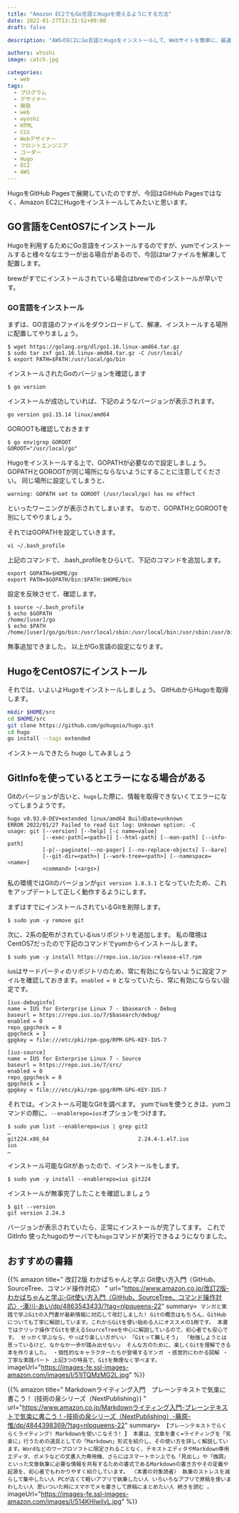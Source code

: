 ```yaml
---
title: "Amazon EC2でもGo言語とHugoを使えるようにする方法"
date: 2022-01-27T13:31:52+09:00
draft: false

description: "AWSのEC2にGo言語とHugoをインストールして、Webサイトを簡単に、最速で作成する手順を詳細に解説してます。Github Pagesからの移行も可能になります"

authors: wYoshi
image: catch.jpg

categories:
  - web
tags:
  - プログラム
  - デザイナー
  - 開発
  - web
  - wyoshi
  - HTML
  - CSS
  - Webデザイナー
  - フロントエンジニア
  - コーダー
  - Hugo
  - EC2
  - AWS
---
```


HugoをGitHub Pagesで展開していたのですが、今回はGitHub Pagesではなく、Amazon EC2にHugoをインストールしてみたいと思います。

## GO言語をCentOS7にインストール

Hugoを利用するためにGo言語をインストールするのですが、yumでインストールすると様々ななエラーが出る場合があるので、今回はtarファイルを解凍して配置します。

brewがすでにインストールされている場合はbrewでのインストールが早いです。

### GO言語をインストール
まずは、GO言語のファイルをダウンロードして、解凍、インストールする場所に配置してやりましょう。

```
$ wget https://golang.org/dl/go1.16.linux-amd64.tar.gz
$ sudo tar zxf go1.16.linux-amd64.tar.gz -C /usr/local/
$ export PATH=$PATH:/usr/local/go/bin
```

インストールされたGoのバージョンを確認します

```
$ go version
```

インストールが成功していれば、下記のようなバージョンが表示されます。
```
go version go1.15.14 linux/amd64
```

GOROOTも確認しておきます
```
$ go env|grep GOROOT
GOROOT="/usr/local/go"
```

Hugoをインストールする上で、GOPATHが必要なので設定しましょう。
GOPATHとGOROOTが同じ場所にならないようにすることに注意してください。
同じ場所に設定してしまうと、
```
warning: GOPATH set to GOROOT (/usr/local/go) has no effect
```
といったワーニングが表示されてしまいます。
なので、GOPATHとGOROOTを別にしてやりましょう。

それではGOPATHを設定していきます。
```
vi ~/.bash_profile
```

上記のコマンドで、.bash_profileをひらいて、下記のコマンドを追加します。

```:~/.bash_profile
export GOPATH=$HOME/go
export PATH=$GOPATH/bin:$PATH:$HOME/bin
```

設定を反映させて、確認します。

```
$ source ~/.bash_profile
$ echo $GOPATH
/home/[user]/go
$ echo $PATH
/home/[user]/go/go/bin:/usr/local/sbin:/usr/local/bin:/usr/sbin:/usr/bin:/root/bin:/root/bin:/root/bin:/root/bin
```
無事追加できました。
以上がGo言語の設定になります。


## HugoをCentOS7にインストール
それでは、いよいよHugoをインストールしましょう。
GitHubからHugoを取得します。

```bash
mkdir $HOME/src
cd $HOME/src
git clone https://github.com/gohugoio/hugo.git
cd hugo
go install --tags extended
```
インストールできたら hugo してみましょう

## GitInfoを使っているとエラーになる場合がある
Gitのバージョンが古いと、```hugo```した際に、情報を取得できないくてエラーになってしまうようです。

```
hugo v0.93.0-DEV+extended linux/amd64 BuildDate=unknown
ERROR 2022/01/27 Failed to read Git log: Unknown option: -C
usage: git [--version] [--help] [-c name=value]
           [--exec-path[=<path>]] [--html-path] [--man-path] [--info-path]
           [-p|--paginate|--no-pager] [--no-replace-objects] [--bare]
           [--git-dir=<path>] [--work-tree=<path>] [--namespace=<name>]
           <command> [<args>]
```

私の環境ではGitのバージョンが```git version 1.8.3.1``` となっていたため、これをアップデートして正しく動作するようにします。

まずはすでにインストールされているGitを削除します。
```
$ sudo yum -y remove git
```

次に、2系の配布がされているiusリポジトリを追加します。
私の環境はCentOS7だったので下記のコマンドでyumからインストールします。
```
$ sudo yum -y install https://repo.ius.io/ius-release-el7.rpm
```

iusはサードパーティのリポジトリのため、常に有効にならないように設定ファイルを確認しておきます。```enabled = 0``` となっていたら、常に有効にならない設定です。
```
[ius-debuginfo]
name = IUS for Enterprise Linux 7 - $basearch - Debug
baseurl = https://repo.ius.io/7/$basearch/debug/
enabled = 0
repo_gpgcheck = 0
gpgcheck = 1
gpgkey = file:///etc/pki/rpm-gpg/RPM-GPG-KEY-IUS-7

[ius-source]
name = IUS for Enterprise Linux 7 - Source
baseurl = https://repo.ius.io/7/src/
enabled = 0
repo_gpgcheck = 0
gpgcheck = 1
gpgkey = file:///etc/pki/rpm-gpg/RPM-GPG-KEY-IUS-7
```

それでは。インストール可能なGitを調べます。
yumでiusを使うときは、yumコマンドの際に、```--enablerepo=ius```オプションをつけます。

```
$ sudo yum list --enablerepo=ius | grep git2
…
git224.x86_64                            2.24.4-1.el7.ius             ius
…
```

インストール可能なGitがあったので、インストールをします。

```
$ sudo yum -y install --enablerepo=ius git224
```
インストールが無事完了したことを確認しましょう
```
$ git --version
git version 2.24.3
```
バージョンが表示されていたら、正常にインストールが完了してます。
これで GitInfo 使ったhugoのサーバでも```hugo```コマンドが実行できるようになりました。



## おすすめの書籍
{{% amazon title=" 改訂2版 わかばちゃんと学ぶ Git使い方入門〈GitHub、SourceTree、コマンド操作対応〉 " url="https://www.amazon.co.jp/改訂2版-わかばちゃんと学ぶ-Git使い方入門〈GitHub、SourceTree、コマンド操作対応〉-湊川-あい/dp/4863543433/?tag=nlpqueens-22" summary=` マンガと実践で学ぶGitの入門書が最新情報に対応して改訂しました! Gitの概念はもちろん、GitHubについても丁寧に解説しています。これからGitを使い始める人にオススメの1冊です。 本書ではクリック操作でGitを使えるSourceTreeを中心に解説しているので、初心者でも安心です。 せっかく学ぶなら、やっぱり楽しい方がいい 「Gitって難しそう」 「勉強しようとは思っているけど、なかなか一歩が踏み出せない」 そんな方のために、楽しくGitを理解できる本を作りました。 ・個性的なキャラクターたちが登場するマンガ ・感覚的にわかる図解 ・丁寧な実践パート 上記3つの特長で、Gitを無理なく学べます。` imageUrl="https://images-fe.ssl-images-amazon.com/images/I/51ITQMzMG2L.jpg" %}}

{{% amazon title=" Markdownライティング入門　プレーンテキストで気楽に書こう！ (技術の泉シリーズ（NextPublishing）) " url="https://www.amazon.co.jp/Markdownライティング入門-プレーンテキストで気楽に書こう！-技術の泉シリーズ（NextPublishing）-藤原-惟/dp/4844398369/?tag=nlpqueens-22" summary=` 【プレーンテキストでらくらくライティング! Markdownを使いこなそう! 】 本書は、文章を書く=ライティングを「気楽に」行うための道具としての「Markdown」形式を紹介し、その使い方を詳しく解説しています。Wordなどのワープロソフトに限定されることなく、テキストエディタやMarkdown専用エディタ、ポメラなどの文書入力専用機、さらにはスマートホン上でも「見出し」や「強調」といった文章執筆に必要な情報を共有するための書式であるMarkdownの書き方やその定義や起源を、初心者でもわかりやすく紹介しています。 〈本書の対象読者〉 執筆のストレスを減らして集中したい人 PCが古くて軽いアプリで執筆したい人 いろいろなアプリで原稿を使いまわしたい人 思いついた時にスマホでメモ書きして原稿にまとめたい人 続きを読む 。` imageUrl="https://images-fe.ssl-images-amazon.com/images/I/514KHlwilvL.jpg" %}}
